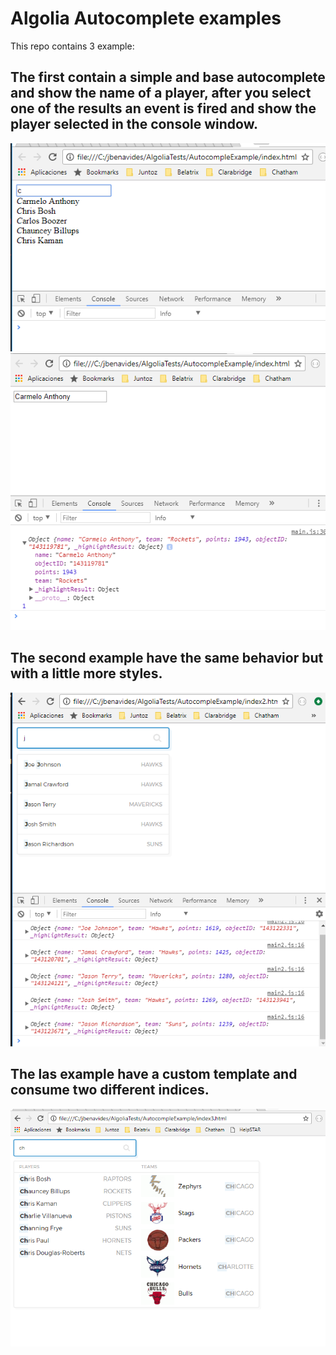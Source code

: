# Algolia Autocomplete examples

This repo contains 3 example:

## The first contain a simple and base autocomplete and show the name of a player, after you select one of the results an event is fired and show the player selected in the console window.

![alt text](/test01_1.PNG)
![alt text](/test01_2.PNG)

## The second example have the same behavior but with a little more styles.
![alt text](/test02.PNG)


## The las example have a custom template and consume two different indices.
![alt text](/test03.PNG)
